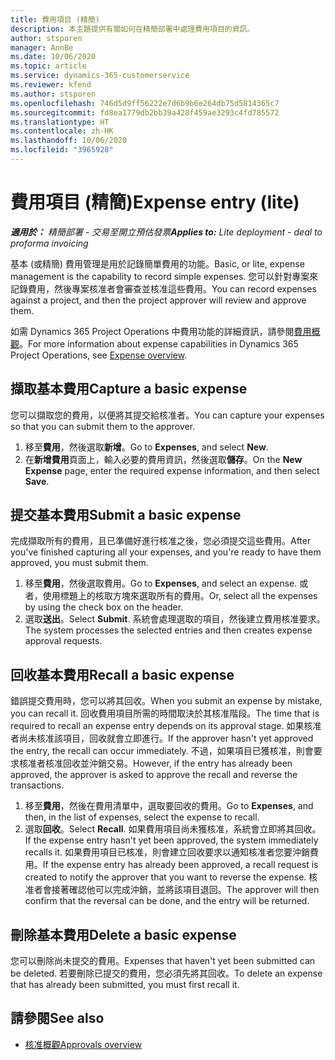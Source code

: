 ```yaml
---
title: 費用項目 (精簡)
description: 本主題提供有關如何在精簡部署中處理費用項目的資訊。
author: stsporen
manager: AnnBe
ms.date: 10/06/2020
ms.topic: article
ms.service: dynamics-365-customerservice
ms.reviewer: kfend
ms.author: stsporen
ms.openlocfilehash: 746d5d9ff56222e7d6b9b6e264db75d5814365c7
ms.sourcegitcommit: fd8ea1779db2bb39a428f459ae3293c4fd785572
ms.translationtype: HT
ms.contentlocale: zh-HK
ms.lasthandoff: 10/06/2020
ms.locfileid: "3965928"
---
```

# <a name="expense-entry-lite"></a><span data-ttu-id="66f17-103">費用項目 (精簡)</span><span class="sxs-lookup"><span data-stu-id="66f17-103">Expense entry (lite)</span></span>

<span data-ttu-id="66f17-104">_**適用於：** 精簡部署 - 交易至開立預估發票_</span><span class="sxs-lookup"><span data-stu-id="66f17-104">_**Applies to:** Lite deployment - deal to proforma invoicing_</span></span>

<span data-ttu-id="66f17-105">基本 (或精簡) 費用管理是用於記錄簡單費用的功能。</span><span class="sxs-lookup"><span data-stu-id="66f17-105">Basic, or lite, expense management is the capability to record simple expenses.</span></span> <span data-ttu-id="66f17-106">您可以針對專案來記錄費用，然後專案核准者會審查並核准這些費用。</span><span class="sxs-lookup"><span data-stu-id="66f17-106">You can record expenses against a project, and then the project approver will review and approve them.</span></span>

<span data-ttu-id="66f17-107">如需 Dynamics 365 Project Operations 中費用功能的詳細資訊，請參閱[費用概觀](expense-overview.md)。</span><span class="sxs-lookup"><span data-stu-id="66f17-107">For more information about expense capabilities in Dynamics 365 Project Operations, see [Expense overview](expense-overview.md).</span></span>

## <a name="capture-a-basic-expense"></a><span data-ttu-id="66f17-108">擷取基本費用</span><span class="sxs-lookup"><span data-stu-id="66f17-108">Capture a basic expense</span></span>

<span data-ttu-id="66f17-109">您可以擷取您的費用，以便將其提交給核准者。</span><span class="sxs-lookup"><span data-stu-id="66f17-109">You can capture your expenses so that you can submit them to the approver.</span></span>

1. <span data-ttu-id="66f17-110">移至**費用**，然後選取**新增**。</span><span class="sxs-lookup"><span data-stu-id="66f17-110">Go to **Expenses**, and select **New**.</span></span>
2. <span data-ttu-id="66f17-111">在**新增費用**頁面上，輸入必要的費用資訊，然後選取**儲存**。</span><span class="sxs-lookup"><span data-stu-id="66f17-111">On the **New Expense** page, enter the required expense information, and then select **Save**.</span></span>

## <a name="submit-a-basic-expense"></a><span data-ttu-id="66f17-112">提交基本費用</span><span class="sxs-lookup"><span data-stu-id="66f17-112">Submit a basic expense</span></span>

<span data-ttu-id="66f17-113">完成擷取所有的費用，且已準備好進行核准之後，您必須提交這些費用。</span><span class="sxs-lookup"><span data-stu-id="66f17-113">After you've finished capturing all your expenses, and you're ready to have them approved, you must submit them.</span></span>

1. <span data-ttu-id="66f17-114">移至**費用**，然後選取費用。</span><span class="sxs-lookup"><span data-stu-id="66f17-114">Go to **Expenses**, and select an expense.</span></span> <span data-ttu-id="66f17-115">或者，使用標題上的核取方塊來選取所有的費用。</span><span class="sxs-lookup"><span data-stu-id="66f17-115">Or, select all the expenses by using the check box on the header.</span></span>
2. <span data-ttu-id="66f17-116">選取**送出**。</span><span class="sxs-lookup"><span data-stu-id="66f17-116">Select **Submit**.</span></span> <span data-ttu-id="66f17-117">系統會處理選取的項目，然後建立費用核准要求。</span><span class="sxs-lookup"><span data-stu-id="66f17-117">The system processes the selected entries and then creates expense approval requests.</span></span>

## <a name="recall-a-basic-expense"></a><span data-ttu-id="66f17-118">回收基本費用</span><span class="sxs-lookup"><span data-stu-id="66f17-118">Recall a basic expense</span></span>

<span data-ttu-id="66f17-119">錯誤提交費用時，您可以將其回收。</span><span class="sxs-lookup"><span data-stu-id="66f17-119">When you submit an expense by mistake, you can recall it.</span></span> <span data-ttu-id="66f17-120">回收費用項目所需的時間取決於其核准階段。</span><span class="sxs-lookup"><span data-stu-id="66f17-120">The time that is required to recall an expense entry depends on its approval stage.</span></span>  <span data-ttu-id="66f17-121">如果核准者尚未核准該項目，回收就會立即進行。</span><span class="sxs-lookup"><span data-stu-id="66f17-121">If the approver hasn't yet approved the entry, the recall can occur immediately.</span></span> <span data-ttu-id="66f17-122">不過，如果項目已獲核准，則會要求核准者核准回收並沖銷交易。</span><span class="sxs-lookup"><span data-stu-id="66f17-122">However, if the entry has already been approved, the approver is asked to approve the recall and reverse the transactions.</span></span>

1. <span data-ttu-id="66f17-123">移至**費用**，然後在費用清單中，選取要回收的費用。</span><span class="sxs-lookup"><span data-stu-id="66f17-123">Go to **Expenses**, and then, in the list of expenses, select the expense to recall.</span></span>
2. <span data-ttu-id="66f17-124">選取**回收**。</span><span class="sxs-lookup"><span data-stu-id="66f17-124">Select **Recall**.</span></span> <span data-ttu-id="66f17-125">如果費用項目尚未獲核准，系統會立即將其回收。</span><span class="sxs-lookup"><span data-stu-id="66f17-125">If the expense entry hasn't yet been approved, the system immediately recalls it.</span></span> <span data-ttu-id="66f17-126">如果費用項目已核准，則會建立回收要求以通知核准者您要沖銷費用。</span><span class="sxs-lookup"><span data-stu-id="66f17-126">If the expense entry has already been approved, a recall request is created to notify the approver that you want to reverse the expense.</span></span> <span data-ttu-id="66f17-127">核准者會接著確認他可以完成沖銷，並將該項目退回。</span><span class="sxs-lookup"><span data-stu-id="66f17-127">The approver will then confirm that the reversal can be done, and the entry will be returned.</span></span>

## <a name="delete-a-basic-expense"></a><span data-ttu-id="66f17-128">刪除基本費用</span><span class="sxs-lookup"><span data-stu-id="66f17-128">Delete a basic expense</span></span>

<span data-ttu-id="66f17-129">您可以刪除尚未提交的費用。</span><span class="sxs-lookup"><span data-stu-id="66f17-129">Expenses that haven't yet been submitted can be deleted.</span></span> <span data-ttu-id="66f17-130">若要刪除已提交的費用，您必須先將其回收。</span><span class="sxs-lookup"><span data-stu-id="66f17-130">To delete an expense that has already been submitted, you must first recall it.</span></span>

## <a name="see-also"></a><span data-ttu-id="66f17-131">請參閱</span><span class="sxs-lookup"><span data-stu-id="66f17-131">See also</span></span>

- [<span data-ttu-id="66f17-132">核准概觀</span><span class="sxs-lookup"><span data-stu-id="66f17-132">Approvals overview</span></span>](../approvals/approvals-overview.md)
